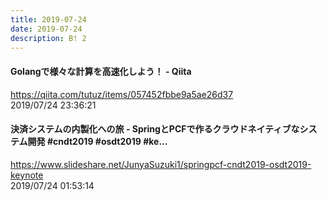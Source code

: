 ```yaml
---
title: 2019-07-24
date: 2019-07-24
description: B! 2
---
```


#### Golangで様々な計算を高速化しよう！ - Qiita
https://qiita.com/tutuz/items/057452fbbe9a5ae26d37<br>
2019/07/24 23:36:21<br>


#### 決済システムの内製化への旅 - SpringとPCFで作るクラウドネイティブなシステム開発 #cndt2019 #osdt2019 #ke…
https://www.slideshare.net/JunyaSuzuki1/springpcf-cndt2019-osdt2019-keynote<br>
2019/07/24 01:53:14<br>


